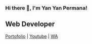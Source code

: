 ### Hi there 👋, I'm Yan Yan Permana!

<h2>Web Developer</h2>

<a href="https://yanyan-permana.github.io" target="_blank">Portofolio</a> |
<a href="https://www.youtube.com/channel/UCJWjpRT26Pv4-aV6NtKDYhg" target="_blank">Youtube</a> |
<a href="https://wa.me/62895361152485" target="_blank">WA</a>
<!--
**yanyan-permana/yanyan-permana** is a ✨ _special_ ✨ repository because its `README.md` (this file) appears on your GitHub profile.

Here are some ideas to get you started:

- 🔭 I’m currently working on ...
- 🌱 I’m currently learning ...
- 👯 I’m looking to collaborate on ...
- 🤔 I’m looking for help with ...
- 💬 Ask me about ...
- 📫 How to reach me: ...
- 😄 Pronouns: ...
- ⚡ Fun fact: ...
-->
